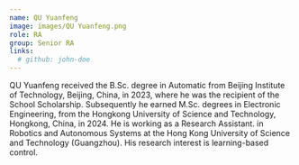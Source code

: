 ```yaml
---
name: QU Yuanfeng
image: images/QU Yuanfeng.png
role: RA
group: Senior RA
links:
  # github: john-doe
---
```


QU Yuanfeng received the B.Sc. degree in Automatic from Beijing Institute of Technology, Beijing, China, in 2023, where he was the recipient of the School Scholarship. Subsequently he earned M.Sc. degrees in Electronic Engineering, from the Hongkong University of Science and Technology, Hongkong, China, in 2024. He is working as a Research Assistant. in Robotics and Autonomous Systems at the Hong Kong University of Science and Technology (Guangzhou). His research interest is learning-based control.